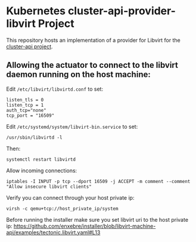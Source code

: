# Kubernetes cluster-api-provider-libvirt Project

This repository hosts an implementation of a provider for Libvirt for the [cluster-api project](https://sigs.k8s.io/cluster-api).

## Allowing the actuator to connect to the libvirt daemon running on the host machine:

Edit `/etc/libvirt/libvirtd.conf` to set:
```
listen_tls = 0
listen_tcp = 1
auth_tcp="none"
tcp_port = "16509"
```

Edit `/etc/systemd/system/libvirt-bin.service` to set:
```
/usr/sbin/libvirtd -l
```
Then:
```
systemctl restart libvirtd
```

Allow incoming connections:
```
iptables -I INPUT -p tcp --dport 16509 -j ACCEPT -m comment --comment "Allow insecure libvirt clients"
```

Verify you can connect through your host private ip:
```
virsh -c qemu+tcp://host_private_ip/system
```

Before running the installer make sure you set libvirt uri to the host private ip:
https://github.com/enxebre/installer/blob/libvirt-machine-api/examples/tectonic.libvirt.yaml#L13